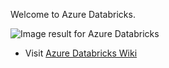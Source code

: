 Welcome to Azure Databricks. 

<IMG  src="https://www.bing.com/th/id/OIP.WXFrPQkEhshZdaOaR5U_7AHaEo?w=282&amp;h=173&amp;c=7&amp;o=5&amp;dpr=1.5&amp;pid=1.7"  alt="Image result for Azure Databricks"/>

<br>

- Visit [Azure Databricks Wiki](https://supportability.visualstudio.com/AzureDataBricks/_wiki/wikis/AzureDatabricks/290710/Training)
 
